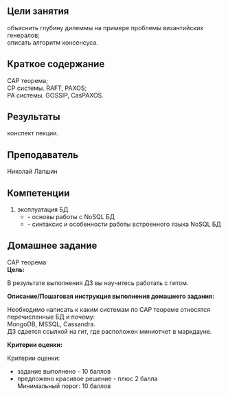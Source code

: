 ## Цели занятия

объяснить глубину дилеммы на примере проблемы византийских генералов;  
описать алгоритм консенсуса.

## Краткое содержание

CAP теорема;  
CP системы. RAFT, PAXOS;  
PA системы. GOSSIP, CasPAXOS.

## Результаты

конспект лекции.

## Преподаватель

Николай Лапшин

## Компетенции

1. эксплуатация БД  
   * \- основы работы с NoSQL БД  
   * \- синтаксис и особенности работы встроенного языка NoSQL БД

## Домашнее задание

CAP теорема  
**Цель:**

В результате выполнения ДЗ вы научитесь работать с гитом.

**Описание/Пошаговая инструкция выполнения домашнего задания:**

Необходимо написать к каким системам по CAP теореме относятся перечисленные БД и почему:  
MongoDB, MSSQL, Cassandra.  
ДЗ сдается ссылкой на гит, где расположен миниотчет в маркдауне.

**Критерии оценки:**

Критерии оценки:

* задание выполнено \- 10 баллов  
* предложено красивое решение \- плюс 2 балла  
  Минимальный порог: 10 баллов


